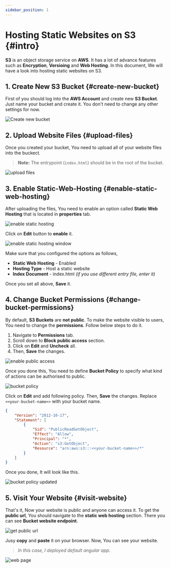 ```yaml
---
sidebar_position: 1
---
```


# Hosting Static Websites on S3  {#intro}

**S3** is an object storage service on **AWS**. It has a lot of advance features such as **Encryption**, **Versioing** and **Web Hosting**. In this document, We will have a look into hosting static websites on S3.

## 1. Create New S3 Bucket {#create-new-bucket}

First of you should log into the **AWS Account** and create new **S3 Bucket**. Just name your bucket and create it. You don't need to change any other settings for now.

![Create new bucket](../../assets/img/AWS/S3/Static-Hosting/create-bucket.png)

## 2. Upload Website Files  {#upload-files}

Once you created your bucket, You need to upload all of your website files into the buckect.

> **Note:** The entrypoint (`index.html`) should be in the root of the bucket.

![upload files](../../assets/img/AWS/S3/Static-Hosting/upload-files.png)

## 3. Enable Static-Web-Hosting  {#enable-static-web-hosting}

After uploading the files, You need to enable an option called **Static Web Hosting** that is located in **properties** tab.

![enable static hosting](../../assets/img/AWS/S3/Static-Hosting/enable-static-hosting.png)

Click on **Edit** button to **enable** it.

![enable static hosting window](../../assets/img/AWS/S3/Static-Hosting/static-hosting-setting.png)

Make sure that you configured the options as follows,

 - **Static Web Hosting** - Enabled
 - **Hosting Type** - Host a static website
 - **Index Document** - index.html *(if you use different entry file, enter it)*

Once you set all above, **Save** it.

## 4. Change Bucket Permissions  {#change-bucket-permissions}

By default, **S3 Buckets** are **not public**. To make the website visible to users, You need to change the **permissions**. Follow below steps to do it.

1. Navigate to **Permissions** tab.
2. Scroll down to **Block public access** section.
3. Click on **Edit** and **Uncheck** all.
4. Then, **Save** the changes.

![enable public access](../../assets/img/AWS/S3/Static-Hosting/change-public-access.png)

Once you done this, You need to define **Bucket Policy** to specify what kind of actions can be authorised to public.

![bucket policy](../../assets/img/AWS/S3/Static-Hosting/bucket-policy.png)

Click on **Edit** and add following policy. Then, **Save** the changes. Replace `<<your-bucket-name>>` with your bucket name.

```json
{
    "Version": "2012-10-17",
    "Statement": [
        {
            "Sid": "PublicReadGetObject",
            "Effect": "Allow",
            "Principal": "*",
            "Action": "s3:GetObject",
            "Resource": "arn:aws:s3:::<<your-bucket-name>>/*"
        }
    ]
}
```

Once you done, It will look like this.

![bucket policy updated](../../assets/img/AWS/S3/Static-Hosting/bucket-policy-updated.png)

## 5. Visit Your Website   {#visit-website}

That's it, Now your website is public and anyone can access it. To get the **public url**, You should navigate to the **static web hosting** section. There you can see **Bucket website endpoint**.

![get public url](../../assets/img/AWS/S3/Static-Hosting/get-public-url.png)

Jusy **copy** and **paste** it on your browser. Now, You can see your website.

> *In this case, I deployed default angular app.*

![web page](../../assets/img/AWS/S3/Static-Hosting/web-page.png)
